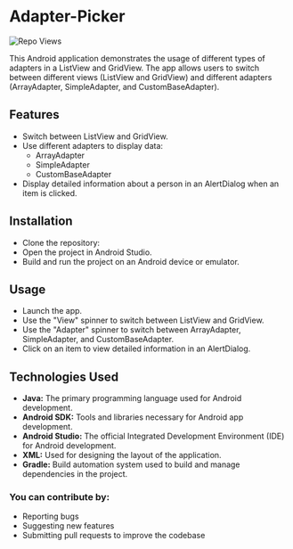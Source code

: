 # Adapter-Picker
 <div align="left">
	
  ![Repo Views](https://visitor-badge.laobi.icu/badge?page_id=SpencerVJones/Adapter-Picker)
</div>


This Android application demonstrates the usage of different types of adapters in a ListView and GridView. The app allows users to switch between different views (ListView and GridView) and different adapters (ArrayAdapter, SimpleAdapter, and CustomBaseAdapter).

## Features
- Switch between ListView and GridView.
- Use different adapters to display data:
  - ArrayAdapter
  - SimpleAdapter
  - CustomBaseAdapter
- Display detailed information about a person in an AlertDialog when an item is clicked.

## Installation
- Clone the repository:
- Open the project in Android Studio.
- Build and run the project on an Android device or emulator.

## Usage
- Launch the app.
- Use the "View" spinner to switch between ListView and GridView.
- Use the "Adapter" spinner to switch between ArrayAdapter, SimpleAdapter, and CustomBaseAdapter.
- Click on an item to view detailed information in an AlertDialog.

## Technologies Used
- **Java:** The primary programming language used for Android development.
- **Android SDK:** Tools and libraries necessary for Android app development.
- **Android Studio:** The official Integrated Development Environment (IDE) for Android development.
- **XML:** Used for designing the layout of the application.
- **Gradle:** Build automation system used to build and manage dependencies in the project.

### You can contribute by:
- Reporting bugs
- Suggesting new features
- Submitting pull requests to improve the codebase

